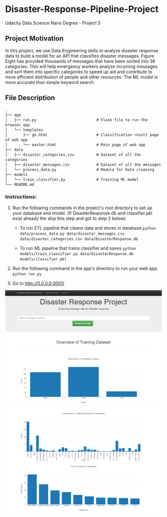 # Disaster-Response-Pipeline-Project
Udacity Data Science Nano Degree - Project 5

## Project Motivation

In this project, we use Data Engineering skills to analyze disaster response data to build a model for an API that classifies disaster messages.
Figure Eight has provided thousands of messages that have been sorted into 36 categories. This will help emergency workers analyze incoming messages and sort them into specific categories to speed up aid and contribute to more efficient distribution of people and other resources. The ML model is more accurate than simple keyword search.

## File Description

    .
    ├── app     
    │   ├── run.py                           # Flask file to run the browser app
    │   └── templates   
    │       ├── go.html                      # Classification result page of web app
    │       └── master.html                  # Main page of web app    
    ├── data                   
    │   ├── disaster_categories.csv          # Dataset of all the categories  
    │   ├── disaster_messages.csv            # Dataset of all the messages
    │   └── process_data.py                  # Module for Data cleaning
    ├── models
    │   └── train_classifier.py              # Training ML model           
    └── README.md

### Instructions: 
1. Run the following commands in the project's root directory to set up your database and model.
    (If DisasterResponse.db and classifier.pkl exist already the skip this step and got to step 2 below)

    - To run ETL pipeline that cleans data and stores in database
        `python data/process_data.py data/disaster_messages.csv data/disaster_categories.csv data/DisasterResponse.db`

    - To run ML pipeline that trains classifier and saves
        `python models/train_classifier.py data/DisasterResponse.db models/classifier.pkl`

2. Run the following command in the app's directory to run your web app.
    `python run.py`

3. Go to http://0.0.0.0:3001/

![Project5Screenshot1](Project5Screenshot1.PNG)
![Project5Screenshot2](Project5Screenshot2.PNG)
![Project5Screenshot3](Project5Screenshot3.PNG)
![Project5Screenshot4](Project5Screenshot4.PNG)
